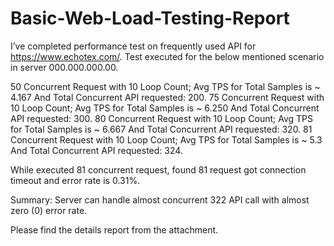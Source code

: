 # Basic-Web-Load-Testing-Report

I’ve completed performance test on frequently used API for https://www.echotex.com/. 
Test executed for the below mentioned scenario in server 000.000.000.00. 

50 Concurrent Request with 10 Loop Count; Avg TPS for Total Samples is ~ 4.167 And Total Concurrent API requested: 200.
75 Concurrent Request with 10 Loop Count; Avg TPS for Total Samples is ~ 6.250 And Total Concurrent API requested: 300.
80 Concurrent Request with 10 Loop Count; Avg TPS for Total Samples is ~ 6.667 And Total Concurrent API requested: 320.
81 Concurrent Request with 10 Loop Count; Avg TPS for Total Samples is ~ 5.3 And Total Concurrent API requested: 324.   

While executed 81 concurrent request, found  81 request got connection timeout and error rate is 0.31%. 

Summary: Server can handle almost concurrent 322 API call with almost zero (0) error rate.

Please find the details report from the attachment.
